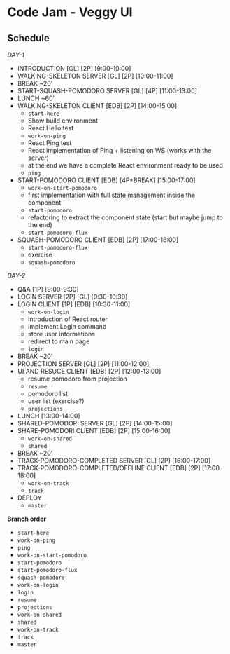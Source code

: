Code Jam - Veggy UI
===

**Schedule**
--

*DAY-1*

- INTRODUCTION [GL] [2P] [9:00-10:00]
- WALKING-SKELETON SERVER [GL] [2P] [10:00-11:00]
- BREAK ~20'
- START-SQUASH-POMODORO SERVER [GL] [4P] [11:00-13:00]
- LUNCH ~60'
- WALKING-SKELETON CLIENT [EDB] [2P] [14:00-15:00]
    - `start-here`
    - Show build environment
    - React Hello test
    - `work-on-ping`
    - React Ping test
    - React implementation of Ping + listening on WS (works with the server)
    - at the end we have a complete React environment ready to be used
    - `ping`
- START-POMODORO CLIENT [EDB] [4P+BREAK] [15:00-17:00]
    - `work-on-start-pomodoro`
    - first implementation with full state management inside the component
    - `start-pomodoro`
    - refactoring to extract the component state (start but maybe jump to the end)
    - `start-pomodoro-flux`
- SQUASH-POMODORO CLIENT [EDB] [2P] [17:00-18:00]
    - `start-pomodoro-flux`
    - exercise
    - `squash-pomodoro`

*DAY-2*

- Q&A [1P] [9:00-9:30]
- LOGIN SERVER [2P] [GL] [9:30-10:30]
- LOGIN CLIENT [1P] [EDB] [10:30-11:00]
    - `work-on-login`
    - introduction of React router
    - implement Login command
    - store user informations
    - redirect to main page
    - `login`
- BREAK ~20'
- PROJECTION SERVER [GL] [2P] [11:00-12:00]
- UI AND RESUCE CLIENT [EDB] [2P] [12:00-13:00]
    - resume pomodoro from projection
    - `resume`
    - pomodoro list
    - user list (exercise?)
    - `projections`
- LUNCH [13:00-14:00]
- SHARED-POMODORI SERVER [GL] [2P] [14:00-15:00]
- SHARE-POMODORI CLIENT [EDB] [2P] [15:00-16:00]
    - `work-on-shared`
    - `shared`
- BREAK ~20'
- TRACK-POMODORO-COMPLETED SERVER [GL] [2P] [16:00-17:00]
- TRACK-POMODORO-COMPLETED/OFFLINE CLIENT [EDB] [2P] [17:00-18:00]
    - `work-on-track`
    - `track`
- DEPLOY
    - `master`

**Branch order**
- `start-here`
- `work-on-ping`
- `ping`
- `work-on-start-pomodoro`
- `start-pomodoro`
- `start-pomodoro-flux`
- `squash-pomodoro`
- `work-on-login`
- `login`
- `resume`
- `projections`
- `work-on-shared`
- `shared`
- `work-on-track`
- `track`
- `master`